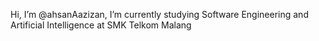 Hi, I’m @ahsanAazizan,
I’m currently studying Software Engineering and Artificial Intelligence at SMK Telkom Malang



<!---
ahsanAazizan/ahsanAazizan is a ✨ special ✨ repository because its `README.md` (this file) appears on your GitHub profile.
You can click the Preview link to take a look at your changes.
--->

